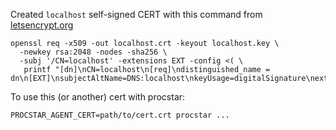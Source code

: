 Created `localhost` self-signed CERT with this command from [letsencrypt.org](https://letsencrypt.org/docs/certificates-for-localhost/)

```
openssl req -x509 -out localhost.crt -keyout localhost.key \
  -newkey rsa:2048 -nodes -sha256 \
  -subj '/CN=localhost' -extensions EXT -config <( \
   printf "[dn]\nCN=localhost\n[req]\ndistinguished_name = dn\n[EXT]\nsubjectAltName=DNS:localhost\nkeyUsage=digitalSignature\nextendedKeyUsage=serverAuth")
```

To use this (or another) cert with procstar:
```
PROCSTAR_AGENT_CERT=path/to/cert.crt procstar ...
```

